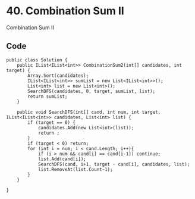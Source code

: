 # 40. Combination Sum II
Combination Sum II

## Code
    public class Solution {
        public IList<IList<int>> CombinationSum2(int[] candidates, int target) {
            Array.Sort(candidates);
            IList<IList<int>> sumList = new List<IList<int>>();
            List<int> list = new List<int>();
            SearchDFS(candidates, 0, target, sumList, list);
            return sumList;
        }
        
        public void SearchDFS(int[] cand, int num, int target, IList<IList<int>> candidates, List<int> list) {
            if (target == 0) {
                candidates.Add(new List<int>(list));
                return ;
            }
            if (target < 0) return;
            for (int i = num; i < cand.Length; i++){
                if (i > num && cand[i] == cand[i-1]) continue;
                list.Add(cand[i]);
                SearchDFS(cand, i+1, target - cand[i], candidates, list);
                list.RemoveAt(list.Count-1);
            }
        }
        
    }